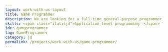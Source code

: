 ```yaml
---
layout: work-with-us-layout
title: Game Programmer
description: We are looking for a full-time general-purpose programmer. The candidate must possess 3-5 years of prior experience in software development. Being a research organisation, we encourage all our researchers to explore new avenues of both research and practice. <br/><br/>The programmer will have the following responsibilities - <br/><span class="italicjd">Game programming in UDK/ Unity or other similar systems -</span> This will involve programming in either very high level languages like C#, or high level languages like C++.<br/><span class="italicjd">General purpose programming -</span> Web development (agnostic of the framework/ language being used), and Simulation programming using Java and Python.<br/><br/>The person will be working in a interdisciplinary team, and has to communicate and work with people from different backgrounds. Ability to work independently, and the ability to work on multiple projects concurrently is important.
skills: <span class="italicjd">Application-level programming -</span> The candidate should be proficient in Java and Python (or similar languages). The candidate should have the ability to pick up new tools and languages based on need. <br/><span class="italicjd">Web-development -</span> The candidate should have experience with web development, either PHP based (vanilla or frameworks such as Symfony), or Rails/Django based development. <br/><span class="italicjd">Additional skills -</span> Proficiency in C++ would be a bonus.
ide: gameprogrammer
tag: GameProgrammer
category: jd
permalink: /projects/work-with-us/game-programmer/
---
```

